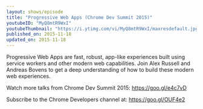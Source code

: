 ```yaml
---
layout: shows/episode
title: "Progressive Web Apps (Chrome Dev Summit 2015)"
youtubeID: "MyQ8mtR9WxI"
youtubeThumbnail: "https://i.ytimg.com/vi/MyQ8mtR9WxI/maxresdefault.jpg"
published_on: 2015-11-18
updated_on: 2015-11-18
---
```


Progressive Web Apps are fast, robust, app-like experiences built using service workers and other modern web capabilities. Join Alex Russell and Andreas Bovens to get a deep understanding of how to build these modern web experiences.

Watch more talks from Chrome Dev Summit 2015: https://goo.gl/e4c7vD

Subscribe to the Chrome Developers channel at: https://goo.gl/OUF4e2
